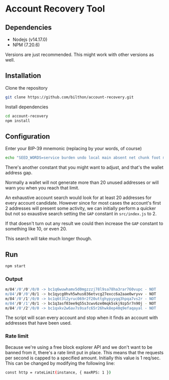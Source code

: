 # Account Recovery Tool

## Dependencies
- Nodejs (v14.17.0)
- NPM (7.20.6)

Versions are just recommended. This might work with other versions as well.

## Installation
Clone the repository
```bash
git clone https://github.com/bilthon/account-recovery.git
```
Install dependencies
```bash
cd account-recovery
npm install
```

## Configuration
Enter your BIP-39 mnemonic (replacing by your words, of course)
```bash
echo "SEED_WORDS=service burden undo local main absent net chunk foot multiply birth sail" > .env
```

There's another constant that you might want to adjust, and that's the wallet address gap.

Normally a wallet will not generate more than 20 unused addresses or will warn you when you reach that limit.

An exhaustive account search would look for at least 20 addresses for every account candidate. However since for most cases the account's first 2 addresses will present some activity, we can initially perform a quicker but not so exaustive search setting the `GAP` constant in `src/index.js` to 2.

If that doesn't turn out any result we could then increase the `GAP` constant to something like 10, or even 20.

This search will take much longer though.

## Run
```bash
npm start
```

### Output
```bash
m/84'/0'/0'/0/0 -> bc1q6wuwhamv5d0mgzzzj78l9sa78ha3rar760vupc - NOT
m/84'/0'/0'/0/1 -> bc1qycg0hvh5whus036etvcg27excc6a2aae0wryvv - NOT
m/84'/0'/1'/0/0 -> bc1q6t3l2yruc069r2f20uttghypyyqq3hpqa7vs2r - NOT
m/84'/0'/1'/0/1 -> bc1q3asf03ee9q55s3cwv6ze0mqk5skj9zp5r7n90j - NOT
m/84'/0'/2'/0/0 -> bc1qxkv2w6av7s9safc65r26hwk8ep40q9efaqayal - NOT
```

The script will scan every account and stop when it finds an account with addresses that have been used.

### Rate limit
Because we're using a free block explorer API and we don't want to be banned from it, there's a rate limit put in place. This means that the requests per second is capped to a specified amount. Initially this value is 1 req/sec. This can be changed by modifying the following line:

```bash
const http = rateLimit(instance, { maxRPS: 1 })
```